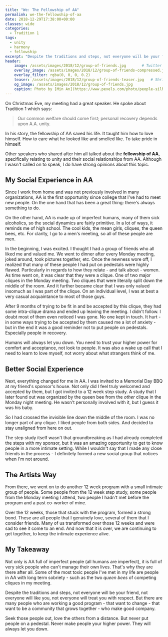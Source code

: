 ```yaml
---
title: "We: The Fellowship of AA"
permalink: we-the-fellowship-of-aa
date: 2018-12-29T17:38:00+00:00
classes: wide
categories:
  - Tradition 1
tags:
  - unity
  - harmony
  - fellowship
excerpt: "Despite the traditions and steps, not everyone will be your friend, not everyone will like you, not everyone will treat you with respect. But there are many people who are working a good program - that want to change - that want to be a community that grows together - who make good company."
header:
    image: /assets/images/2018/12/group-of-friends.jpg       # Twitter (use 'overlay_image')
    overlay_image: /assets/images/2018/12/group-of-friends-compressed.jpg  # Article header at 2048x768
    overlay_filter: rgba(0, 0, 0, 0.2)
    teaser: /assets/images/2018/12/group-of-friends-teaser.jpg   # Shrink image to 575x216
    og_image: /assets/images/2018/12/group-of-friends.jpg
    caption: Photo by [Min An](https://www.pexels.com/photo/people-silhouette-during-sunset-853168/) from Pexels 
---
```


On Christmas Eve, my meeting had a great speaker. He spoke about Tradition 1 which says:

> Our common welfare should come first; personal recovery depends upon
A.A. unity.

In his story, the fellowship of AA saved his life. It taught him how to love himself. How to care what he looked like and smelled like. To take pride in himself.

Other speakers who shared after him all talked about the **fellowship of AA**, specifically relating to unity and their social relationships from AA. Although I wasn't called on to speak, I do have strong opinions about this topic.

## My Social Experience in AA
Since I work from home and was not previously involved in many organizations, AA is the first opportunity since college that I've had to meet new people. On the one hand that has been a great thing: there's always something to do.

On the other hand, AA is made up of imperfect humans, many of them sick alcoholics, so the social dynamics are fairly primitive. In a lot of ways, it reminds me of high school. The cool kids, the mean girls, cliques, the queen bees, etc. For clarity, I go to a men's meeting, so all of these people are men.

In the beginning, I was excited. I thought I had a group of friends who all liked me and valued me. We went to dinner after every Monday meeting, joked around, took pictures together, etc. Once the newness wore off, I realized that many of these people I had put on pedestals were highly flawed. Particularly in regards to how they relate - and talk about - women. As time went on, it was clear that they were a clique. One of two major cliques in the Monday meeting. Two cliques that were literally split down the middle of the room. And it further became clear that I was only valued insomuch as I was part of the clique. On an individual level, I was at best a very casual acquaintance to most of those guys. 

After 9 months of trying to be fit in and be accepted by this clique, they had some intra-clique drama and ended up leaving the meeting. I didn't follow. I doubt most of them even noticed I was gone. No one kept in touch. It hurt - in some ways trying to be accepted by them caused me a lot of anxiety - but in the end it was a good reminder not to put people on pedestals. Especially people in recovery.

Humans will always let you down. You need to trust your higher power for comfort and acceptance, not look to people. It was also a wake up call that I need to learn to love myself, not worry about what strangers think of me.

## Better Social Experience
Next, everything changed for me in AA. I was invited to a Memorial Day BBQ at my friend's sponsor's house. Not only did I feel truly welcomed and accepted by them, but I got invited to a 12 week step study. A study that I later found out was organized by the queen bee from the *other* clique in the Monday night meeting. He wasn't personally involved with it, but I guess it was his baby.

So I had crossed the invisible line down the middle of the room. I was no longer part of any clique. I liked people from both sides. And decided to stay unaligned from here on out. 

The step study itself wasn't that groundbreaking as I had already completed the steps with my sponsor, but it was an amazing opportunity to get to know people in a more intimate setting. While I wouldn't say that I made any close friends in the process - I definitely formed a new social group that notices when I'm not around. 

## The Artists Way

From there, we went on to do another 12 week program with a small intimate group of people. Some people from the 12 week step study, some people from the Monday meeting I attend, two people I hadn't met before the program and a past co-worker of mine.

Over the 12 weeks, those that stuck with the program, formed a strong bond. These are all people that I genuinely love, several of them that I consider friends. Many of us transformed over those 12 weeks and were sad to see it come to an end. And now that it is over, we are continuing to get together, to keep the intimate experience alive. 

## My Takeaway
Not only is AA full of imperfect people (all humans are imperfect), it is full of very sick people who can't manage their own lives. That's why they are there after all. Some of the most toxic people I've met in my life are people in AA with long term sobriety - such as the two *queen bees* of competing cliques in my meeting. 

Despite the traditions and steps, not everyone will be your friend, not everyone will like you, not everyone will treat you with respect. But there are many people who are working a good program - that want to change - that want to be a community that grows together - who make good company.

Seek those people out, love the others from a distance. But never put people on a pedestal. Never make people your higher power. They will always let you down.